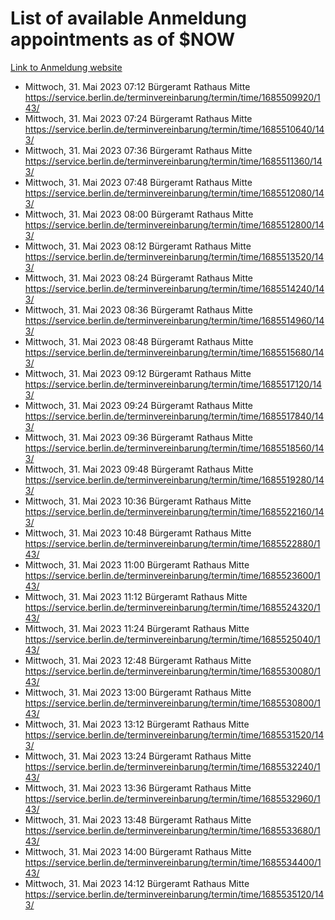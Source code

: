 # List of available Anmeldung appointments as of $NOW
[Link to Anmeldung website](https://service.berlin.de/terminvereinbarung/termin/tag.php?termin=1&anliegen[]=120686&dienstleisterlist=122210,122217,327316,122219,327312,122227,327314,122231,327346,122243,327348,122254,122252,329742,122260,329745,122262,329748,122271,327278,122273,327274,122277,327276,330436,122280,327294,122282,327290,122284,327292,122291,327270,122285,327266,122286,327264,122296,327268,150230,329760,122297,327286,122294,327284,122312,329763,122314,329775,122304,327330,122311,327334,122309,327332,317869,122281,327352,122279,329772,122283,122276,327324,122274,327326,122267,329766,122246,327318,122251,327320,122257,327322,122208,327298,122226,327300&herkunft=http%3A%2F%2Fservice.berlin.de%2Fdienstleistung%2F120686%2F)
- Mittwoch, 31. Mai 2023 07:12 Bürgeramt Rathaus Mitte https://service.berlin.de/terminvereinbarung/termin/time/1685509920/143/
- Mittwoch, 31. Mai 2023 07:24 Bürgeramt Rathaus Mitte https://service.berlin.de/terminvereinbarung/termin/time/1685510640/143/
- Mittwoch, 31. Mai 2023 07:36 Bürgeramt Rathaus Mitte https://service.berlin.de/terminvereinbarung/termin/time/1685511360/143/
- Mittwoch, 31. Mai 2023 07:48 Bürgeramt Rathaus Mitte https://service.berlin.de/terminvereinbarung/termin/time/1685512080/143/
- Mittwoch, 31. Mai 2023 08:00 Bürgeramt Rathaus Mitte https://service.berlin.de/terminvereinbarung/termin/time/1685512800/143/
- Mittwoch, 31. Mai 2023 08:12 Bürgeramt Rathaus Mitte https://service.berlin.de/terminvereinbarung/termin/time/1685513520/143/
- Mittwoch, 31. Mai 2023 08:24 Bürgeramt Rathaus Mitte https://service.berlin.de/terminvereinbarung/termin/time/1685514240/143/
- Mittwoch, 31. Mai 2023 08:36 Bürgeramt Rathaus Mitte https://service.berlin.de/terminvereinbarung/termin/time/1685514960/143/
- Mittwoch, 31. Mai 2023 08:48 Bürgeramt Rathaus Mitte https://service.berlin.de/terminvereinbarung/termin/time/1685515680/143/
- Mittwoch, 31. Mai 2023 09:12 Bürgeramt Rathaus Mitte https://service.berlin.de/terminvereinbarung/termin/time/1685517120/143/
- Mittwoch, 31. Mai 2023 09:24 Bürgeramt Rathaus Mitte https://service.berlin.de/terminvereinbarung/termin/time/1685517840/143/
- Mittwoch, 31. Mai 2023 09:36 Bürgeramt Rathaus Mitte https://service.berlin.de/terminvereinbarung/termin/time/1685518560/143/
- Mittwoch, 31. Mai 2023 09:48 Bürgeramt Rathaus Mitte https://service.berlin.de/terminvereinbarung/termin/time/1685519280/143/
- Mittwoch, 31. Mai 2023 10:36 Bürgeramt Rathaus Mitte https://service.berlin.de/terminvereinbarung/termin/time/1685522160/143/
- Mittwoch, 31. Mai 2023 10:48 Bürgeramt Rathaus Mitte https://service.berlin.de/terminvereinbarung/termin/time/1685522880/143/
- Mittwoch, 31. Mai 2023 11:00 Bürgeramt Rathaus Mitte https://service.berlin.de/terminvereinbarung/termin/time/1685523600/143/
- Mittwoch, 31. Mai 2023 11:12 Bürgeramt Rathaus Mitte https://service.berlin.de/terminvereinbarung/termin/time/1685524320/143/
- Mittwoch, 31. Mai 2023 11:24 Bürgeramt Rathaus Mitte https://service.berlin.de/terminvereinbarung/termin/time/1685525040/143/
- Mittwoch, 31. Mai 2023 12:48 Bürgeramt Rathaus Mitte https://service.berlin.de/terminvereinbarung/termin/time/1685530080/143/
- Mittwoch, 31. Mai 2023 13:00 Bürgeramt Rathaus Mitte https://service.berlin.de/terminvereinbarung/termin/time/1685530800/143/
- Mittwoch, 31. Mai 2023 13:12 Bürgeramt Rathaus Mitte https://service.berlin.de/terminvereinbarung/termin/time/1685531520/143/
- Mittwoch, 31. Mai 2023 13:24 Bürgeramt Rathaus Mitte https://service.berlin.de/terminvereinbarung/termin/time/1685532240/143/
- Mittwoch, 31. Mai 2023 13:36 Bürgeramt Rathaus Mitte https://service.berlin.de/terminvereinbarung/termin/time/1685532960/143/
- Mittwoch, 31. Mai 2023 13:48 Bürgeramt Rathaus Mitte https://service.berlin.de/terminvereinbarung/termin/time/1685533680/143/
- Mittwoch, 31. Mai 2023 14:00 Bürgeramt Rathaus Mitte https://service.berlin.de/terminvereinbarung/termin/time/1685534400/143/
- Mittwoch, 31. Mai 2023 14:12 Bürgeramt Rathaus Mitte https://service.berlin.de/terminvereinbarung/termin/time/1685535120/143/
